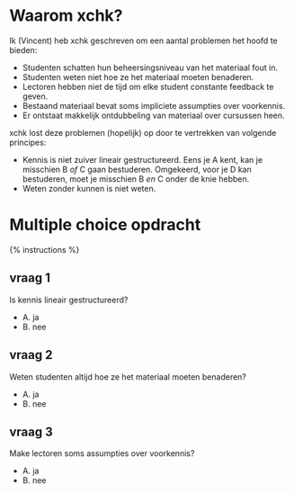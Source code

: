 # Waarom xchk?

Ik (Vincent) heb xchk geschreven om een aantal problemen het hoofd te bieden:

* Studenten schatten hun beheersingsniveau van het materiaal fout in.
* Studenten weten niet hoe ze het materiaal moeten benaderen.
* Lectoren hebben niet de tijd om elke student constante feedback te geven.
* Bestaand materiaal bevat soms impliciete assumpties over voorkennis.
* Er ontstaat makkelijk ontdubbeling van materiaal over cursussen heen.

xchk lost deze problemen (hopelijk) op door te vertrekken van volgende principes:

* Kennis is niet zuiver lineair gestructureerd. Eens je A kent, kan je misschien B *of* C gaan bestuderen. Omgekeerd, voor je D kan bestuderen, moet je misschien B *en* C onder de knie hebben.
* Weten zonder kunnen is niet weten.

# Multiple choice opdracht

{% instructions %}

## vraag 1

Is kennis lineair gestructureerd?

* A. ja
* B. nee

## vraag 2

Weten studenten altijd hoe ze het materiaal moeten benaderen?

* A. ja
* B. nee

## vraag 3

Make lectoren soms assumpties over voorkennis?

* A. ja
* B. nee
